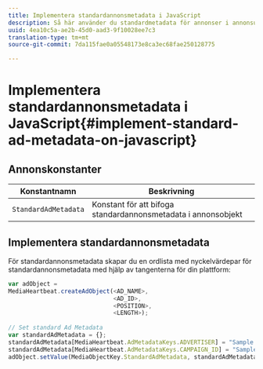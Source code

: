 ```yaml
---
title: Implementera standardannonsmetadata i JavaScript
description: Så här använder du standardmetadata för annonser i annonsuppföljning i webbläsarappar (JS).
uuid: 4ea10c5a-ae2b-45d0-aad3-9f10028ee7c3
translation-type: tm+mt
source-git-commit: 7da115fae0a05548173e8ca3ec68fae250128775

---
```



# Implementera standardannonsmetadata i JavaScript{#implement-standard-ad-metadata-on-javascript}

## Annonskonstanter

| Konstantnamn | Beskrivning |
|---|---|
| `StandardAdMetadata` | Konstant för att bifoga standardannonsmetadata i annonsobjekt |

## Implementera standardannonsmetadata

För standardannonsmetadata skapar du en ordlista med nyckelvärdepar för standardannonsmetadata med hjälp av tangenterna för din plattform:

```js
var adObject =  
MediaHeartbeat.createAdObject(<AD_NAME>,  
                              <AD_ID>,  
                              <POSITION>,  
                              <LENGTH>); 
   
// Set standard Ad Metadata 
var standardAdMetadata = {}; 
standardAdMetadata[MediaHeartbeat.AdMetadataKeys.ADVERTISER] = "Sample Advertiser"; 
standardAdMetadata[MediaHeartbeat.AdMetadataKeys.CAMPAIGN_ID] = "Sample Campaign"; 
adObject.setValue(MediaObjectKey.StandardAdMetadata, standardAdMetadata);
```

